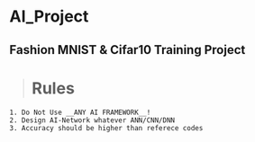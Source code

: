 # AI_Project
## Fashion MNIST & Cifar10 Training Project
> # Rules
    1. Do Not Use __ANY AI FRAMEWORK__!
    2. Design AI-Network whatever ANN/CNN/DNN 
    3. Accuracy should be higher than referece codes